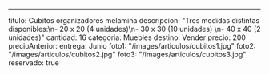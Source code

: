 ---
titulo: Cubitos organizadores melamina
descripcion: "Tres medidas distintas disponibles:\n- 20 x 20 (4 unidades)\n- 30 x
  30 (10 unidades) \n- 40 x 40 (2 unidades)"
cantidad: 16
categoria: Muebles
destino: Vender
precio: 200
precioAnterior:
entrega: Junio
foto1: "/images/articulos/cubitos1.jpg"
foto2: "/images/articulos/cubitos2.jpg"
foto3: "/images/articulos/cubitos3.jpg"
reservado: true
